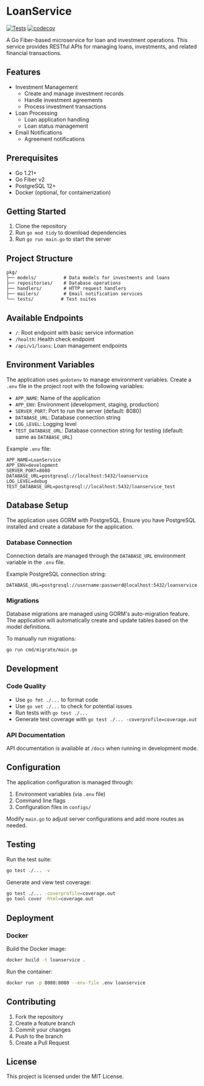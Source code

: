 # LoanService

[![Tests](https://github.com/gilangmahardhika/LoanService/actions/workflows/go-tests.yml/badge.svg)](https://github.com/gilangmahardhika/LoanService/actions/workflows/go-tests.yml)
[![codecov](https://codecov.io/gh/gilangmahardhika/LoanService/graph/badge.svg?token=MRVH02QJU3)](https://codecov.io/gh/gilangmahardhika/LoanService)

A Go Fiber-based microservice for loan and investment operations. This service provides RESTful APIs for managing loans, investments, and related financial transactions.

## Features

- Investment Management
  - Create and manage investment records
  - Handle investment agreements
  - Process investment transactions
- Loan Processing
  - Loan application handling
  - Loan status management
- Email Notifications
  - Agreement notifications
    
## Prerequisites

- Go 1.21+
- Go Fiber v2
- PostgreSQL 12+
- Docker (optional, for containerization)

## Getting Started

1. Clone the repository
2. Run `go mod tidy` to download dependencies
3. Run `go run main.go` to start the server

## Project Structure

```
pkg/
├── models/          # Data models for investments and loans
├── repositories/    # Database operations
├── handlers/        # HTTP request handlers
├── mailers/         # Email notification services
└── tests/          # Test suites
```

## Available Endpoints

- `/`: Root endpoint with basic service information
- `/health`: Health check endpoint
- `/api/v1/loans`: Loan management endpoints

## Environment Variables

The application uses `godotenv` to manage environment variables. Create a `.env` file in the project root with the following variables:

- `APP_NAME`: Name of the application
- `APP_ENV`: Environment (development, staging, production)
- `SERVER_PORT`: Port to run the server (default: 8080)
- `DATABASE_URL`: Database connection string
- `LOG_LEVEL`: Logging level
- `TEST_DATABASE_URL`: Database connection string for testing (default: same as `DATABASE_URL`)

Example `.env` file:
```
APP_NAME=LoanService
APP_ENV=development
SERVER_PORT=8080
DATABASE_URL=postgresql://localhost:5432/loanservice
LOG_LEVEL=debug
TEST_DATABASE_URL=postgresql://localhost:5432/loanservice_test
```

## Database Setup

The application uses GORM with PostgreSQL. Ensure you have PostgreSQL installed and create a database for the application.

### Database Connection

Connection details are managed through the `DATABASE_URL` environment variable in the `.env` file. 

Example PostgreSQL connection string:
```
DATABASE_URL=postgresql://username:password@localhost:5432/loanservice
```

### Migrations

Database migrations are managed using GORM's auto-migration feature. The application will automatically create and update tables based on the model definitions.

To manually run migrations:
```bash
go run cmd/migrate/main.go
```

## Development

### Code Quality

- Use `go fmt ./...` to format code
- Use `go vet ./...` to check for potential issues
- Run tests with `go test ./...`
- Generate test coverage with `go test ./... -coverprofile=coverage.out`

### API Documentation

API documentation is available at `/docs` when running in development mode.

## Configuration

The application configuration is managed through:

1. Environment variables (via `.env` file)
2. Command line flags
3. Configuration files in `configs/`

Modify `main.go` to adjust server configurations and add more routes as needed.

## Testing

Run the test suite:
```bash
go test ./... -v
```

Generate and view test coverage:
```bash
go test ./... -coverprofile=coverage.out
go tool cover -html=coverage.out
```

## Deployment

### Docker

Build the Docker image:
```bash
docker build -t loanservice .
```

Run the container:
```bash
docker run -p 8080:8080 --env-file .env loanservice
```

## Contributing

1. Fork the repository
2. Create a feature branch
3. Commit your changes
4. Push to the branch
5. Create a Pull Request

## License

This project is licensed under the MIT License.

